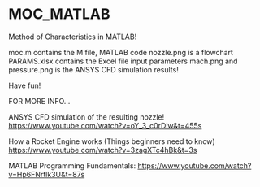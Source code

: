 # MOC_MATLAB
Method of Characteristics in MATLAB!

moc.m contains the M file, MATLAB code
nozzle.png is a flowchart
PARAMS.xlsx contains the Excel file input parameters
mach.png and pressure.png is the ANSYS CFD simulation results!

Have fun!

FOR MORE INFO...

ANSYS CFD simulation of the resulting nozzle!
https://www.youtube.com/watch?v=oY_3_c0rDiw&t=455s

How a Rocket Engine works (Things beginners need to know)
https://www.youtube.com/watch?v=3zagXTc4hBk&t=3s

MATLAB Programming Fundamentals:
https://www.youtube.com/watch?v=Hp6FNrtlk3U&t=87s

